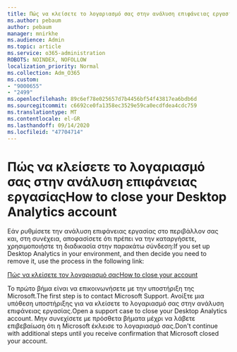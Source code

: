 ```yaml
---
title: Πώς να κλείσετε το λογαριασμό σας στην ανάλυση επιφάνειας εργασίας
ms.author: pebaum
author: pebaum
manager: mnirkhe
ms.audience: Admin
ms.topic: article
ms.service: o365-administration
ROBOTS: NOINDEX, NOFOLLOW
localization_priority: Normal
ms.collection: Adm_O365
ms.custom:
- "9000655"
- "2499"
ms.openlocfilehash: 89c6ef78e025657d7b4456bf54f43817ea6bdb6d
ms.sourcegitcommit: c6692ce0fa1358ec3529e59ca0ecdfdea4cdc759
ms.translationtype: MT
ms.contentlocale: el-GR
ms.lasthandoff: 09/14/2020
ms.locfileid: "47704714"
---
```

# <a name="how-to-close-your-desktop-analytics-account"></a><span data-ttu-id="0cb92-102">Πώς να κλείσετε το λογαριασμό σας στην ανάλυση επιφάνειας εργασίας</span><span class="sxs-lookup"><span data-stu-id="0cb92-102">How to close your Desktop Analytics account</span></span>

<span data-ttu-id="0cb92-103">Εάν ρυθμίσετε την ανάλυση επιφάνειας εργασίας στο περιβάλλον σας και, στη συνέχεια, αποφασίσετε ότι πρέπει να την καταργήσετε, χρησιμοποιήστε τη διαδικασία στην παρακάτω σύνδεση:</span><span class="sxs-lookup"><span data-stu-id="0cb92-103">If you set up Desktop Analytics in your environment, and then decide you need to remove it, use the process in the following link:</span></span>

[<span data-ttu-id="0cb92-104">Πώς να κλείσετε τον λογαριασμό σας</span><span class="sxs-lookup"><span data-stu-id="0cb92-104">How to close your account</span></span>](https://docs.microsoft.com/configmgr/desktop-analytics/account-close)

<span data-ttu-id="0cb92-105">Το πρώτο βήμα είναι να επικοινωνήσετε με την υποστήριξη της Microsoft.</span><span class="sxs-lookup"><span data-stu-id="0cb92-105">The first step is to contact Microsoft Support.</span></span> <span data-ttu-id="0cb92-106">Ανοίξτε μια υπόθεση υποστήριξης για να κλείσετε το λογαριασμό σας στην ανάλυση επιφάνειας εργασίας.</span><span class="sxs-lookup"><span data-stu-id="0cb92-106">Open a support case to close your Desktop Analytics account.</span></span> <span data-ttu-id="0cb92-107">Μην συνεχίσετε με πρόσθετα βήματα μέχρι να λάβετε επιβεβαίωση ότι η Microsoft έκλεισε το λογαριασμό σας.</span><span class="sxs-lookup"><span data-stu-id="0cb92-107">Don't continue with additional steps until you receive confirmation that Microsoft closed your account.</span></span>